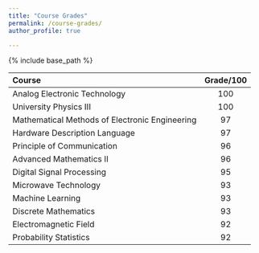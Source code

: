```yaml
---
title: "Course Grades"
permalink: /course-grades/
author_profile: true

---
```


{% include base_path %}

| Course      | Grade/100 |
| :----------- | :-----------: |
| Analog Electronic Technology  |  100    |
| University Physics III  |  100    |
| Mathematical Methods of Electronic Engineering   |  97   |
| Hardware Description Language  | 97 |
|  Principle of Communication     | 96 |
|  Advanced Mathematics II | 96 |
| Digital Signal Processing   |  95   |
| Microwave Technology   |  93    |
| Machine Learning   |  93    |
| Discrete Mathematics | 93 |
| Electromagnetic Field  |  92     |
| Probability Statistics  |  92       |
